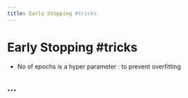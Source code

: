 ```yaml
---
title: Early Stopping #tricks
---
```


# Early Stopping #tricks
- No of epochs is a hyper parameter : to prevent overfitting

## …












































